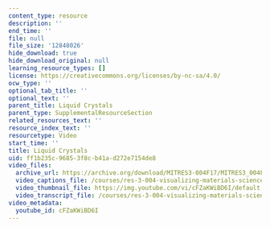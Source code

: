 ```yaml
---
content_type: resource
description: ''
end_time: ''
file: null
file_size: '12848026'
hide_download: true
hide_download_original: null
learning_resource_types: []
license: https://creativecommons.org/licenses/by-nc-sa/4.0/
ocw_type: ''
optional_tab_title: ''
optional_text: ''
parent_title: Liquid Crystals
parent_type: SupplementalResourceSection
related_resources_text: ''
resource_index_text: ''
resourcetype: Video
start_time: ''
title: Liquid Crystals
uid: ff1b235c-9685-3f8c-b41a-d272e7154de8
video_files:
  archive_url: https://archive.org/download/MITRES3-004F17/MITRES3_004F17_2012_don_300k.mp4
  video_captions_file: /courses/res-3-004-visualizing-materials-science-fall-2017/2684afa8ff705846b659128eac465395_cFZaKWiBD6I.vtt
  video_thumbnail_file: https://img.youtube.com/vi/cFZaKWiBD6I/default.jpg
  video_transcript_file: /courses/res-3-004-visualizing-materials-science-fall-2017/f0f33cce8225b29421798d3fa1d24268_cFZaKWiBD6I.pdf
video_metadata:
  youtube_id: cFZaKWiBD6I
---
```


